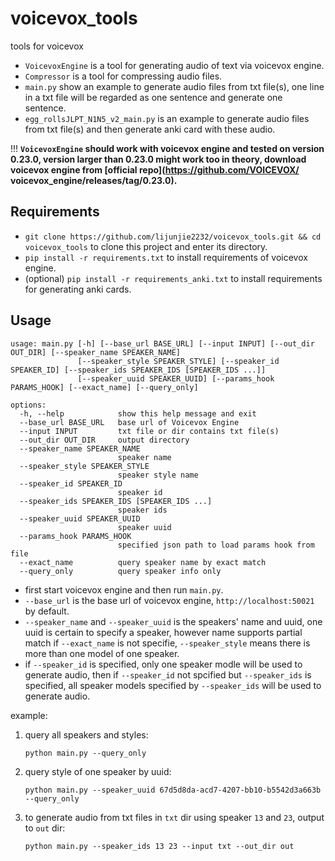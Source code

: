 # voicevox_tools
tools for voicevox

- `VoicevoxEngine` is a tool for generating audio of text via voicevox engine.
- `Compressor` is a tool for compressing audio files.
- `main.py` show an example to generate audio files from txt file(s), one line in a txt file will be regarded as one sentence and generate one sentence.
- `egg_rollsJLPT_N1N5_v2_main.py` is an example to generate audio files from txt file(s) and then generate anki card with these audio.

!!! **`VoicevoxEngine` should work with voicevox engine and tested on version 0.23.0, version larger than 0.23.0 might work too in theory, download voicevox engine from [official repo](https://github.com/VOICEVOX/
voicevox_engine/releases/tag/0.23.0).**

## Requirements

- `git clone https://github.com/lijunjie2232/voicevox_tools.git && cd voicevox_tools` to clone this project and enter its directory.
- `pip install -r requirements.txt` to install requirements of voicevox engine.
- (optional) `pip install -r requirements_anki.txt` to install requirements for generating anki cards.

## Usage

```shell
usage: main.py [-h] [--base_url BASE_URL] [--input INPUT] [--out_dir OUT_DIR] [--speaker_name SPEAKER_NAME]
               [--speaker_style SPEAKER_STYLE] [--speaker_id SPEAKER_ID] [--speaker_ids SPEAKER_IDS [SPEAKER_IDS ...]]
               [--speaker_uuid SPEAKER_UUID] [--params_hook PARAMS_HOOK] [--exact_name] [--query_only]

options:
  -h, --help            show this help message and exit
  --base_url BASE_URL   base url of Voicevox Engine
  --input INPUT         txt file or dir contains txt file(s)
  --out_dir OUT_DIR     output directory
  --speaker_name SPEAKER_NAME
                        speaker name
  --speaker_style SPEAKER_STYLE
                        speaker style name
  --speaker_id SPEAKER_ID
                        speaker id
  --speaker_ids SPEAKER_IDS [SPEAKER_IDS ...]
                        speaker ids
  --speaker_uuid SPEAKER_UUID
                        speaker uuid
  --params_hook PARAMS_HOOK
                        specified json path to load params hook from file
  --exact_name          query speaker name by exact match
  --query_only          query speaker info only
```

- first start voicevox engine and then run `main.py`.
- `--base_url` is the base url of voicevox engine, `http://localhost:50021` by default.
- `--speaker_name` and `--speaker_uuid` is the speakers' name and uuid, one uuid is certain to specify a speaker, however name supports partial match if `--exact_name` is not specifie, `--speaker_style` means there is more than one model of one speaker.
- if `--speaker_id` is specified, only one speaker modle will be used to generate audio, then if `--speaker_id` not spcified but `--speaker_ids` is specified, all speaker models specified by `--speaker_ids` will be used to generate audio.

example:

1. query all speakers and styles:
    ```shell
    python main.py --query_only
    ```

2. query style of one speaker by uuid:
    ```shell
    python main.py --speaker_uuid 67d5d8da-acd7-4207-bb10-b5542d3a663b --query_only
    ```

3. to generate audio from txt files in `txt` dir using speaker `13` and `23`, output to `out` dir:
    ```shell
    python main.py --speaker_ids 13 23 --input txt --out_dir out
    ```